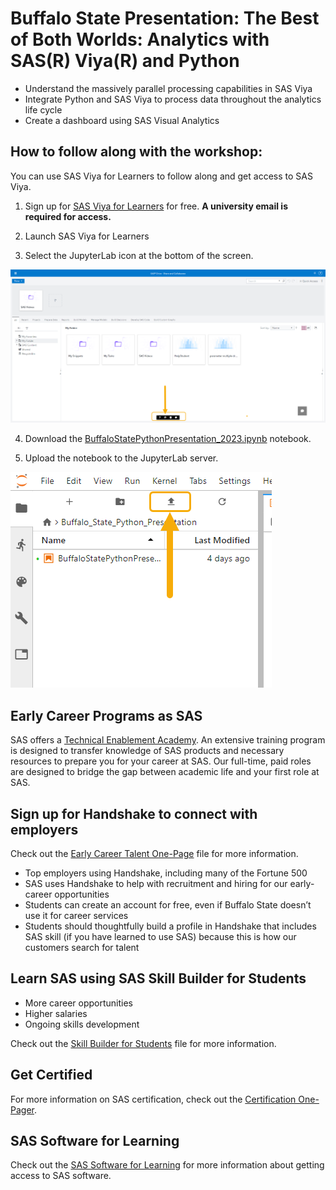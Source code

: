 # Buffalo State Presentation: The Best of Both Worlds: Analytics with SAS(R) Viya(R) and Python
- Understand the massively parallel processing capabilities in SAS Viya
- Integrate Python and SAS Viya to process data throughout the analytics life cycle
- Create a dashboard using SAS Visual Analytics

## How to follow along with the workshop:
You can use SAS Viya for Learners to follow along and get access to SAS Viya.
1. Sign up for <a href="https://www.sas.com/en_us/software/viya-for-learners.html" target="_blank">SAS Viya for Learners</a> for free. **A university email is required for access.**

2. Launch SAS Viya for Learners

3. Select the JupyterLab icon at the bottom of the screen.

![JupyterLab](https://github.com/pestyld/Python-Integration-to-SAS-Viya/blob/master/Buffalo%20State%20SAS%20Viya%20Presentation%202023/images/JupyterLabIcon.png)

4. Download the <a href="https://github.com/pestyld/Python-Integration-to-SAS-Viya/blob/master/Buffalo%20State%20SAS%20Viya%20Presentation%202023/BuffaloStatePythonPresentation_2023.ipynb" target="_blank">BuffaloStatePythonPresentation_2023.ipynb</a> notebook.

5. Upload the notebook to the JupyterLab server.

![JupyterLab](https://github.com/pestyld/Python-Integration-to-SAS-Viya/blob/master/Buffalo%20State%20SAS%20Viya%20Presentation%202023/images/UploadNotebook.png?raw=true)

## Early Career Programs as SAS
SAS offers a [Technical Enablement Academy](https://www.sas.com/en_us/careers/students-and-graduates/sas-academy.html#technical-enablement-academy). An extensive training program is designed to transfer knowledge of SAS products and necessary resources to prepare you for your career at SAS. Our full-time, paid roles are designed to bridge the gap between academic life and your first role at SAS.

## Sign up for Handshake to connect with employers
Check out the [Early Career Talent One-Page](https://github.com/pestyld/Python-Integration-to-SAS-Viya/blob/master/Buffalo%20State%20SAS%20Viya%20Presentation%202023/Early%20Career%20Talent%20One-Pager.pdf) file for more information.
-	Top employers using Handshake, including many of the Fortune 500
-	SAS uses Handshake to help with recruitment and hiring for our early-career opportunities 
-	Students can create an account for free, even if Buffalo State doesn’t use it for career services
-	Students should thoughtfully build a profile in Handshake that includes SAS skill (if you have learned to use SAS) because this is how our customers search for talent

## Learn SAS using SAS Skill Builder for Students
- More career opportunities
- Higher salaries
- Ongoing skills development

Check out the [Skill Builder for Students](https://github.com/pestyld/Python-Integration-to-SAS-Viya/blob/master/Buffalo%20State%20SAS%20Viya%20Presentation%202023/SAS%20Skill%20Builder%20for%20Students%20One-Pager.pdf) file for more information.

## Get Certified
For more information on SAS certification, check out the [Certification One-Pager](https://github.com/pestyld/Python-Integration-to-SAS-Viya/blob/master/Buffalo%20State%20SAS%20Viya%20Presentation%202023/Certification%20One-Pager.pdf).

## SAS Software for Learning
Check out the [SAS Software for Learning](https://github.com/pestyld/Python-Integration-to-SAS-Viya/blob/master/Buffalo%20State%20SAS%20Viya%20Presentation%202023/SAS%20Software%20for%20Learning%20Comparison.pdf) for more information about getting access to SAS software.